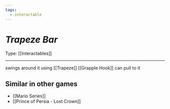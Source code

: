 ```yaml
---
tags:
  - interactable
---
```

# _Trapeze Bar_

Type: [[Interactables]]

----


swings around it using [[Trapeze]]
[[Grapple Hook]] can pull to it

## Similar in other games

* [[Mario Series]]
* [[Prince of Persia - Lost Crown]]